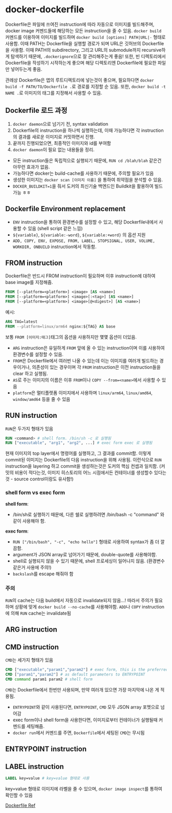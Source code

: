 # docker-dockerfile

Dockerfile은 파일에 쓰여진 instruction에 따라 자동으로 이미지를 빌드해주며, docker image 커멘드들에 해당하는 모든 instruction을 줄 수 있음. `docker build` 커멘드를 이용하여 이미지를 빌드하며 `docker build [options] PATH|URL|-` 형태로 사용함. 이때 PATH는 Dockerfile을 실행할 경로가 되며 URL은 깃허브의 Dockerfile을 사용함. 이때 PATH의 subdirectory, 그리고 URL의 submodule까지 recursive하게 탐색하기 때문에, `.dockerignore`으로 잘 관리해주는게 좋음! 또한, 빈 디렉토리에서 Dockerfile을 작성하기 시작하는게 좋으며 해당 디렉토리엔 Dockerfile에 필요한 파일만 넣어두는게 좋음.

관례상 Dockerfile은 앱의 루트디렉토리에 넣는것이 좋으며, 필요하다면 `docker build -f PATH/TO/Dockerfile .`로 경로를 지정할 순 있음.
또한, `docker build -t NAME .`로 이미지의 태그를 지정해서 사용할 수 있음.

## Dockerfile 로드 과정

1. `docker daemon`으로 넘기기 전, syntax validation 
2. Dockerfile의 instruction을 하나씩 실행하는데, 이때 가능하다면 각 instruction의 결과를 새로운 이미지로 커밋하면서 진행.
3. 끝까지 진행되었으면, 최종적인 이미지와 id를 부여함
4. `docker daemon`이 필요 없는 내용들을 정리.

- 모든 instruction들은 독립적으로 실행되기 때문에, `RUN cd /blah/blah` 같은건 아무런 효과가 없음.
- 가능하다면 docker는 build-cache를 사용하기 때문에, 주의할 필요가 있음
- 생성한 이미지는 `docker scan [이미지 이름]` 을 통하여 취약점을 분석할 수 있음.
- `DOCKER_BUILDKIT=1`을 줘서 도커의 최신기술 백엔드인 Buildkit을 활용하여 빌드 가능 ㅎㅎ


## Dockerfile Environment replacement

- `ENV` instruction을 통하여 환경변수를 설정할 수 있고, 해당 Dockerfile내에서 사용할 수 있음 (shell script 같은 느낌)
- `${variable}`, `${variable:-word}`, `${variable:+word}` 의 옵션 지원
- `ADD, COPY, ENV, EXPOSE, FROM, LABEL, STOPSIGNAL, USER, VOLUME, WORKDIR, ONBUILD` instruction에서 작동함.


## FROM instruction

Dockerfile은 반드시 FROM instruction이 필요하며 이후 instruction에 대하여 base image를 지정해줌.

```DOCKERFILE
FROM [--platform=<platform>] <image> [AS <name>]
FROM [--platform=<platform>] <image>[:<tag>] [AS <name>]
FROM [--platform=<platform>] <image>[@<digest>] [AS <name>]
```

예시:

```DOCKERFILE
ARG TAG=latest
FROM --platform=linux/arm64 nginx:${TAG} AS base
```

보통 `FROM [이미지:태그]`태그의 옵션을 사용하지만 몇몇 옵션이 더있음.

- `ARG` instruction은 유일하게 `FROM` 앞에 올 수 있는 instruction이며 이를 사용하여 환경변수를 설정할 수 있음.
- `FROM`은 Dockerfile에서 여러번 나올 수 있는데 이는 이미지를 여러개 빌드하는 경우이거나, 의존성이 있는 경우이며 각 `FROM` instruction은 이전 instruction들을 clear 하고 실행됨.
- `AS`로 주는 이미지의 이름은 이후 `FROM`이나 `COPY --from=<name>`에서 사용할 수 있음
- `platform`은 멀티플렛폼 이미지에서 사용하며 `linux/arm64`, `linux/amd64`, `window/amd64` 등을 줄 수 있음

## RUN instruction

`RUN`은 두가지 형태가 있음

```DOCKERFILE
RUN <command> # shell form. /bin/sh -c 로 실행됨
RUN ["executable", "arg1", "arg2", ...] # exec form exec 로 실행됨
```

현재 이미지의 top layer에서 명령어를 실행하고, 그 결과를 commit함. 이렇게 commit된 이미지는 Dockerfile의 다음 instruction을 위해 사용됨.
이런식으로 `RUN` instruction을 layering 하고 commit을 생성하는것은 도커의 핵심 컨셉과 일치함. (커밋의 비용이 적다는것, 이미지 히스토리의 어느 시점에서든 컨테이너를 생성할수 있다는 것 - source control이랑도 유사함!)

### shell form vs exec form

**shell form**:

- /bin/sh로 실행하기 때문에, 다른 쉘로 실행하려면 /bin/bash -c "command" 와 같이 사용해야 함.

**exec form**:

- `RUN ["/bin/bash", "-c", "echo hello"]` 형태로 사용하여 syntax가 좀 더 깔끔함.
- argument가 JSON array로 넘어가기 때문에, double-quote를 사용해야함.
- shell로 실행되지 않을 수 있기 때문에, shell 프로세싱이 일어나지 않음. (환경변수같은거 사용에 주의!)
- `backslash`를 escape 해줘야 함

### 주의

`RUN`의 cache는 다음 build에서 자동으로 invalidate되지 않음...! 따라서 주의가 필요하며 상황에 맞게 `docker build --no-cache`를 사용해야함. `ADD`나 `COPY` instruction에 의해 `RUN` cache는 invalidate됨

## ARG instruction

## CMD instruction

`CMD`는 세가지 형태가 있음

```DOCKERFILE
CMD ["executable","param1","param2"] # exec form, this is the preferred form
CMD ["param1","param2"] # as default parameters to ENTRYPOINT
CMD command param1 param2 # shell form
```

`CMD`는 Dockerfile에서 한번만 사용되며, 만약 여러개 있으면 가장 마지막에 나온 게 적용됨.

- `ENTRYPOINT`와 같이 사용된다면, `ENTRYPOINT`, `CMD` 모두 JSON array 포멧으로 넘어감 
- exec form이나 shell form을 사용한다면, 이미지로부터 컨테이너가 실행될때 커멘드를 세팅해줌.
- `docker run`에서 커멘드를 주면, `Dockerfile`에서 세팅된 `CMD`는 무시됨

## ENTRYPOINT instruction

## LABEL instruction

```DOCKERFILE
LABEL key=value # key=value 형태로 사용
```

key=value 형태로 이미지에 라벨을 줄 수 있으며, `docker image inspect`를 통하여 확인할 수 있음


[Dockerfile Ref](https://docs.docker.com/engine/reference/builder/)